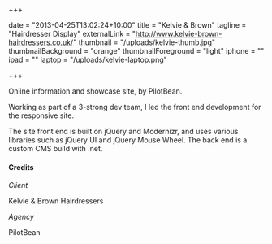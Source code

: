 +++

date = "2013-04-25T13:02:24+10:00"
title = "Kelvie & Brown"
tagline = "Hairdresser Display"
externalLink = "http://www.kelvie-brown-hairdressers.co.uk/"
thumbnail = "/uploads/kelvie-thumb.jpg"
thumbnailBackground = "orange"
thumbnailForeground = "light"
iphone = ""
ipad = ""
laptop = "/uploads/kelvie-laptop.png"

+++

Online information and showcase site, by PilotBean.

Working as part of a 3-strong dev team, I led the front end development for the responsive site.

The site front end is built on jQuery and Modernizr, and uses various libraries such as jQuery UI and jQuery Mouse Wheel. The back end is a custom CMS build with .net.

#### Credits

*Client*

Kelvie & Brown Hairdressers

*Agency*

PilotBean